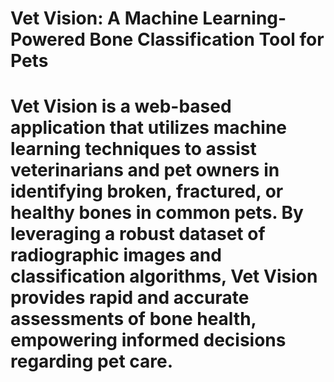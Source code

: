 # Vet Vision: A Machine Learning-Powered Bone Classification Tool for Pets

# Vet Vision is a web-based application that utilizes machine learning techniques to assist veterinarians and pet owners in identifying broken, fractured, or healthy bones in common pets. By leveraging a robust dataset of radiographic images and classification algorithms, Vet Vision provides rapid and accurate assessments of bone health, empowering informed decisions regarding pet care.
